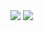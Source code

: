 <img src="https://img.shields.io/badge/python-3776AB?style=flat-square&logo=python&logoColor=white"/>
<img src="https://img.shields.io/badge/pytorch-EE4C2C?style=flat-square&logo=pytorch&logoColor=white"/>
